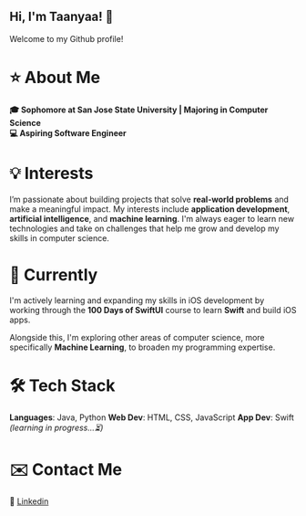 ## Hi, I'm Taanyaa! 👋

Welcome to my Github profile!

# ⭐️ About Me
**🎓 Sophomore at San Jose State University | Majoring in Computer Science**    
**💻 Aspiring Software Engineer**  

# 💡 Interests
I’m passionate about building projects that solve **real-world problems** and make a meaningful impact. My interests include **application development**, **artificial intelligence**, and **machine learning**. I'm always eager to learn new technologies and take on challenges that help me grow and develop my skills in computer science. 

# 🌱 Currently
I'm actively learning and expanding my skills in iOS development by working through the **100 Days of SwiftUI** course to learn **Swift** and build iOS apps.

Alongside this, I'm exploring other areas of computer science, more specifically **Machine Learning**, to broaden my programming expertise.

# 🛠️ Tech Stack
**Languages**: Java, Python 
**Web Dev**: HTML, CSS, JavaScript
**App Dev**: Swift _(learning in progress...⏳)_

# ✉️ Contact Me
🔗 [Linkedin](www.linkedin.com/in/taanyaa-hp)

<!--
**taanyaaharidassprasad06/taanyaaharidassprasad06** is a ✨ _special_ ✨ repository because its `README.md` (this file) appears on your GitHub profile.

Here are some ideas to get you started:

- 🔭 I’m currently working on ...
- 🌱 I’m currently learning ...
- 👯 I’m looking to collaborate on ...
- 🤔 I’m looking for help with ...
- 💬 Ask me about ...
- 📫 How to reach me: ...
- 😄 Pronouns: ...
- ⚡ Fun fact: ...
-->
